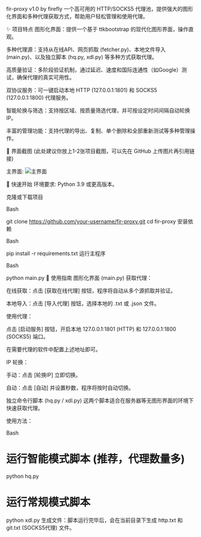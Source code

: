 fir-proxy v1.0 by firefly
一个高可用的 HTTP/SOCKS5 代理池，提供强大的图形化界面和多种代理获取方式，帮助用户轻松管理和使用代理。

✨ 项目特点
图形化界面：提供一个基于 ttkbootstrap 的现代化图形界面，操作直观。

多种代理源：支持从在线API、网页抓取 (fetcher.py)、本地文件导入 (main.py)、以及独立脚本 (hq.py, xdl.py) 等多种方式获取代理。

高质量验证：多阶段验证机制，通过延迟、速度和国际连通性（如Google）测试，确保代理的真实可用性。

双协议服务：可一键启动本地 HTTP (127.0.0.1:1801) 和 SOCKS5 (127.0.0.1:1800) 代理服务。

智能轮换与筛选：支持按区域、按质量筛选代理，并可按设定时间间隔自动轮换IP。

丰富的管理功能：支持代理的导出、复制、单个删除和全部重新测试等多种管理操作。

📸 界面截图
(此处建议你放上1-2张项目截图，可以先在 GitHub 上传图片再引用链接)

主界面:
![主界面](URL_TO_YOUR_SCREENSHOT_1)

🚀 快速开始
环境要求: Python 3.9 或更高版本。

克隆或下载项目

Bash

git clone https://github.com/your-username/fir-proxy.git
cd fir-proxy
安装依赖

Bash

pip install -r requirements.txt
运行主程序

Bash

python main.py
📖 使用指南
图形化界面 (main.py)
获取代理：

在线获取：点击 [获取在线代理] 按钮，程序将自动从多个源抓取并验证。

本地导入：点击 [导入代理] 按钮，选择本地的 .txt 或 .json 文件。

使用代理：

点击 [启动服务] 按钮，开启本地 127.0.0.1:1801 (HTTP) 和 127.0.0.1:1800 (SOCKS5) 端口。

在需要代理的软件中配置上述地址即可。

IP 轮换：

手动：点击 [轮换IP] 立即切换。

自动：点击 [自动] 并设置秒数，程序将按时自动切换。

独立命令行脚本 (hq.py / xdl.py)
这两个脚本适合在服务器等无图形界面的环境下快速获取代理。

使用方法：

Bash

# 运行智能模式脚本 (推荐，代理数量多)
python hq.py

# 运行常规模式脚本
python xdl.py
生成文件：脚本运行完毕后，会在当前目录下生成 http.txt 和 git.txt (SOCKS5代理) 文件。
